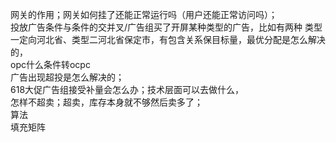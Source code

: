 
网关的作用；网关如何挂了还能正常运行吗（用户还能正常访问吗）；<br />投放广告条件与条件的交并叉/广告组买了开屏某种类型的广告，比如有两种 类型一定向河北省、类型二河北省保定市，有包含关系保目标量，最优分配是怎么解决的，<br />opc什么条件转ocpc<br />广告出现超投是怎么解决的；<br />618大促广告组接受补量会怎么办；技术层面可以去做什么，<br />怎样不超卖；超卖，库存本身就不够然后卖多了；<br />算法<br />填充矩阵
